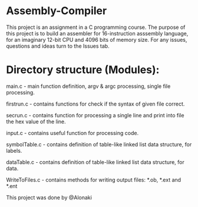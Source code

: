 # Assembly-Compiler
This project is an assignment in a C programming course. The purpose of this project is to build an assembler for 16-instruction asssembly language, for an imaginary 12-bit CPU and 4096 bits of memory size. For any issues, questions and ideas turn to the Issues tab.


# Directory structure (Modules):

main.c - main function definition, argv & argc processing, single file processing.

firstrun.c - contains functions for check if the syntax of given file correct. 

secrun.c - contains function for processing a single line and print into file the hex value of the line.

input.c - contains useful function for processing code.

symbolTable.c - contains definition of table-like linked list data structure, for labels.

dataTable.c - contains definition of table-like linked list data structure, for data.

WriteToFiles.c - contains methods for writing output files: *.ob, *.ext and *.ent

This project was done by @Alonaki
